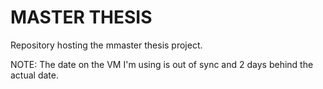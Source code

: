 # MASTER THESIS
Repository hosting the mmaster thesis project.

NOTE: The date on the VM I'm using is out of sync and 2 days behind the actual date.
